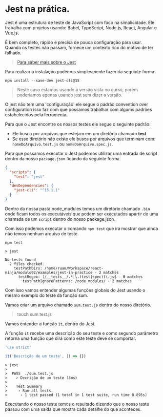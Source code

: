 # Jest na prática.

Jest é uma estrutura de teste de JavaScript com foco na simplicidade.
Ele trabalha com projetos usando: Babel, TypeScript, Node.js, React, Angular e Vue.js.

É bem completo, rápido e precisa de pouca configuração para usar.
Quando os testes não passam, fornece um contexto rico do motivo de ter falhado.

> [Para saber mais sobre o Jest](https://jestjs.io)

Para realizar a instalação podemos simplesmente fazer da seguinte forma:

```
npm install --save-dev jest-cli@15
```

> Neste caso estamos usando a versão vista no curso, porém poderiamos  apenas usando jest sem dizer a versão.

O jest não tem uma 'configuração' ele segue o padrão convention over configuration
isso faz com que possamos trabalhar com algums padrões estabelecidos pela ferramenta.

Para que o Jest encontre os nossos testes ele segue o seguinte padrão:

- Ele busca por arquivos que estejam  em um diretório chamado __test__
- Se esse diretório não existe ele busca por arquivos que terminam com:
`nomeDoArquivo.test.js` ou `nomeDoArquivo.spec.js`.

Para que possamos executar o Jest podemos utilizar uma entrada de script
dentro da nosso `package.json` ficando da seguinte forma.

```json
{
  "scripts": {
    "test": "jest"
  },
  "devDependencies": {
    "jest-cli": "^15.1.1"
  }
}
```

Dentro da nossa pasta node_modules temos um diretório chamado `.bin` onde
ficam todos os executáveis que podem ser executados apartir de uma chamada
de um `script` dentro do nosso package.json.

Com isso podemos executar o comando `npm test` que ira mostrar que ainda
não temos nenhum arquivo de teste.

```
npm test

> jest

No tests found
  2 files checked.
    testPathDirs: /home/ruan/Workspace/react-ninja/modulo02/examples/jest-in-practice - 2 matches
      testRegex: (/__tests__/.*|\.(test|spec))\.js$ - 0 matches
        testPathIgnorePatterns: /node_modules/ - 2 matches
```

Com isso vamos entender algumas funções globais do Jest usando o mesmo
exemplo do teste da função sum.

Vamos criar um arquivo chamado `sum.test.js` dentro do nosso diretório.

> touch sum.test.js

Vamos entender a função `ìt`, dentro do Jest.

A função `it` recebe uma descrição do seu teste e como segundo parâmetro
retorna uma função que dirá como este teste deve se comportar.

```js
'use strict'

it('Descrição de um teste', () => {})
```

```
> jest
>
>  PASS  ./sum.test.js
>    ✓ Decrição de um teste (3ms)
>
>    Test Summary
>     › Ran all tests.
>      › 1 test passed (1 total in 1 test suite, run time 0.895s)
```

Executando o nosso teste temos o resultado dizendo que o nosso teste passou
com uma saída que mostra cada detalhe do que aconteceu.
